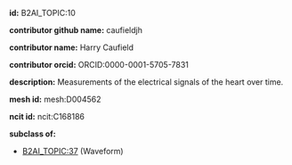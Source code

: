 **id:** B2AI_TOPIC:10

**contributor github name:** caufieldjh

**contributor name:** Harry Caufield

**contributor orcid:** ORCID:0000-0001-5705-7831

**description:** Measurements of the electrical signals of the heart over time.

**mesh id:** mesh:D004562

**ncit id:** ncit:C168186

**subclass of:**

- [B2AI_TOPIC:37](../topics/Waveform.markdown) (Waveform)
